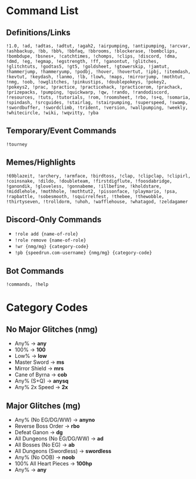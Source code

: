 # Command List

## Definitions/Links

```!1.0, !ad, !adtas, !adtut, !agah2, !airpumping, !antipumping, !arcvar, !ashbackup, !bb, !bb%, !bbfaq, !bbrooms, !blockerase, !bombclips, !bombdupe, !bsnes+, !catchtimes, !chomps, !clips, !discord, !dma, !dmd, !eg, !egmap, !egstrength, !ff, !ganontut, !glitches, !glitchtuts, !godtas5, !gt5, !goldsheet, !gtowerskip, !jamtut, !hammerjump, !hammeryump, !podbj, !hover, !hovertut, !ipbj, !itemdash, !kevtut, !keydash, !lanmo, !lb, !low%, !maps, !mirrorjump, !mothtut, !nmg, !oob, !owglitches, !pinkustips, !doublepokeys, !pokey2, !pokeys2, !prac, !practice, !practicehack, !practicerom, !prachack, !prizepacks, !pumping, !quickwarp, !qw, !rando, !randodiscord, !resources, !tuts, !tutorials, !rom, !roomsheet, !rbo, !s+q, !somaria, !spindash, !srcguides, !stairlag, !stairpumping, !superspeed, !swamp, !swordbuffer, !swordclimb, !trident, !version, !wallpumping, !weekly, !whitecircle, !wiki, !wqvitty, !yba```

## Temporary/Event Commands
```!tourney```


## Memes/Highlights

```!69blazeit, !archery, !armface, !birdtoss, !clap, !clipclap, !clipirl, !coinsnake, !dildo, !doubleteam, !firstdigflute, !foosdabridge, !ganondik, !gloveless, !gonnabeme, !illbefine, !kholdstare, !middlehole, !mothhole, !mothtut2, !pissonface, !playmario, !psa, !rapbattle, !sobesmooth, !squirrelfest, !thebee, !thewobble, !thirtyseven, !trolldorm, !uhoh, !wafflehouse, !whatagod, !zeldagamer```


## Discord-Only Commands

- `!role add {name-of-role}`
- `!role remove {name-of-role}`
- `!wr {nmg/mg} {category-code}`
- `!pb {speedrun.com-username} {nmg/mg} {category-code}`

## Bot Commands
```!commands, !help```

# Category Codes

## No Major Glitches (nmg)

- Any% -> **any**
- 100% -> **100**
- Low% -> **low**
- Master Sword -> **ms**
- Mirror Shield -> **mrs**
- Cane of Byrna -> **cob**
- Any% (S+Q) -> **anysq**
- Any% 2x Speed -> **2x**

## Major Glitches (mg)

- Any% (No EG/DG/WW) -> **anyno**
- Reverse Boss Order -> **rbo**
- Defeat Ganon -> **dg**
- All Dungeons (No EG/DG/WW) -> **ad**
- All Bosses (No EG) -> **ab**
- All Dungeons (Swordless) -> **swordless**
- Any% (No OOB) -> **noob**
- 100% All Heart Pieces -> **100hp**
- Any% -> **any**